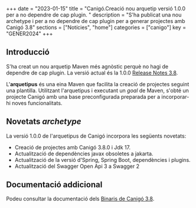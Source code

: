 +++
date = "2023-01-15"
title = "Canigó.Creació nou arquetip versió 1.0.0 per a no dependre de cap plugin. "
description = "S'ha publicat una nou archetype i per a no dependre de cap plugin  per a generar projectes amb Canigó 3.8"
sections = ["Notícies", "home"]
categories = ["canigo"]
key = "GENER2024"
+++

## Introducció
S'ha creat un nou arquetip Maven més agnòstic perquè no hagi de dependre de cap plugin. La versió actual és la 1.0.0 [Release Notes 3.8](/canigo-download-related/release-notes-canigo-38).

L'**arquetipus** és una eina Maven que facilita la creació de projectes seguint una plantilla. Utilitzant l'arquetipus i 
executant un _goal_ de Maven, s'obté un projecte Canigó amb una base preconfigurada preparada per a incorporar-hi noves funcionalitats.



## Novetats _archetype_

La versió 1.0.0 de l'arquetipus de Canigó incorpora les següents novetats:

- Creació de projectes amb Canigó 3.8.0 i Jdk 17.
- Actualització de dependències javax obsoletes a jakarta.
- Actualització de la versió d'Spring, Spring Boot, dependències i plugins.
- Actualització del Swagger Open Api 3 a Swagger 2



## Documentació addicional

Podeu consultar la documentació dels [Binaris de Canigó 3.8](/canigo/download/canigo-38/).


